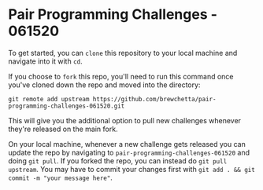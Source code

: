 # Pair Programming Challenges - 061520

To get started, you can `clone` this repository to your local machine and navigate into it with `cd`.

If you choose to `fork` this repo, you'll need to run this command once you've cloned down the repo and moved into the directory:

```git remote add upstream https://github.com/brewchetta/pair-programming-challenges-061520.git```

This will give you the additional option to pull new challenges whenever they're released on the main fork.

On your local machine, whenever a new challenge gets released you can update the repo by navigating to `pair-programming-challenges-061520` and doing `git pull`. If you forked the repo, you can instead do `git pull upstream`. You may have to commit your changes first with `git add . && git commit -m "your message here"`.
